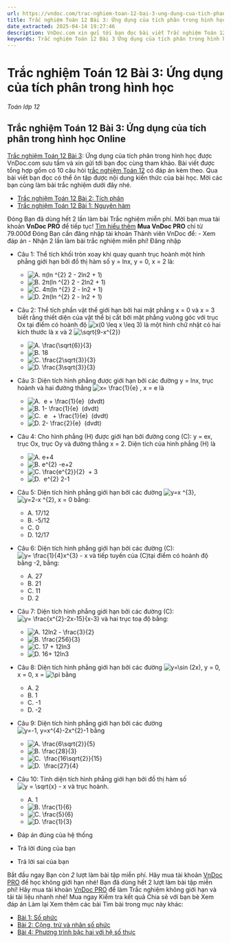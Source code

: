 ```yaml
---
url: https://vndoc.com/trac-nghiem-toan-12-bai-3-ung-dung-cua-tich-phan-trong-hinh-hoc-291613
title: Trắc nghiệm Toán 12 Bài 3: Ứng dụng của tích phân trong hình học - Toán lớp 12 - VnDoc.com
date_extracted: 2025-04-14 19:27:46
description: VnDoc.com xin gửi tới bạn đọc bài viết Trắc nghiệm Toán 12 Bài 3: Ứng dụng của tích phân trong hình học để bạn đọc cùng tham khảo.
keywords: Trắc nghiệm Toán 12 Bài 3 Ứng dụng của tích phân trong hình học,Trắc nghiệm Toán 12 Bài 3,Ứng dụng của tích phân trong hình học,trắc nghiệm toán 12,toán 12,toán 12 bài 3
---
```


# Trắc nghiệm Toán 12 Bài 3: Ứng dụng của tích phân trong hình học
 _Toán lớp 12_
## Trắc nghiệm Toán 12 Bài 3: Ứng dụng của tích phân trong hình học Online
[Trắc nghiệm Toán 12 Bài 3](<https://vndoc.com/trac-nghiem-toan-12-bai-3-ung-dung-cua-tich-phan-trong-hinh-hoc-291613>): Ứng dụng của tích phân trong hình học được VnDoc.com sưu tầm và xin gửi tới bạn đọc cùng tham khảo. Bài viết được tổng hợp gồm có 10 câu hỏi t[rắc nghiệm Toán 12](<https://vndoc.com/test-mon-toan-lop12>) có đáp án kèm theo. Qua bài viết bạn đọc có thể ôn tập được nội dung kiến thức của bài học. Mời các bạn cùng làm bài trắc nghiệm dưới đây nhé.
  * [Trắc nghiệm Toán 12 Bài 2: Tích phân](<https://vndoc.com/trac-nghiem-toan-12-bai-2-tich-phan-291602>)
  * [Trắc nghiệm Toán 12 Bài 1: Nguyên hàm](<https://vndoc.com/trac-nghiem-toan-12-bai-1-nguyen-ham-291600>)

Đóng
Bạn đã dùng hết 2 lần làm bài Trắc nghiệm miễn phí. Mời bạn mua tài khoản **VnDoc PRO** để tiếp tục\! [Tìm hiểu thêm](</pro>)
**Mua VnDoc PRO** chỉ từ 79.000đ
Đóng
Bạn cần đăng nhập tài khoản Thành viên VnDoc để:
\- Xem đáp án
\- Nhận 2 lần làm bài trắc nghiệm miễn phí\!
Đăng nhập 
  * Câu 1:
Thể tích khối tròn xoay khi quay quanh trục hoành một hình phẳng giới hạn bởi đồ thị hàm số y = lnx, y = 0, x = 2 là:
    * ![A. π\(ln ^{2} 2 - 2ln2 + 1\)](https://tex.vdoc.vn?tex=A.%20%CF%80\(ln%20%5E%7B2%7D%202%20-%202ln2%20%2B%201\))
    * ![B. 2π\(ln ^{2} 2 - 2ln2 + 1\)](https://tex.vdoc.vn?tex=B.%202%CF%80\(ln%20%5E%7B2%7D%202%20-%202ln2%20%2B%201\))
    * ![C. 4π\(ln ^{2} 2 - ln2 + 1\)](https://tex.vdoc.vn?tex=C.%204%CF%80\(ln%20%5E%7B2%7D%202%20-%20ln2%20%2B%201\))
    * ![D. 2π\(ln ^{2} 2 - ln2 + 1\)](https://tex.vdoc.vn?tex=D.%202%CF%80\(ln%20%5E%7B2%7D%202%20-%20ln2%20%2B%201\))
  * Câu 2:
Thể tích phần vật thể giới hạn bởi hai mặt phẳng x = 0 và x = 3 biết rằng thiết diện của vật thể bị cắt bởi mặt phẳng vuông góc với trục Ox tại điểm có hoành độ ![x\(0 \\leq x \\leq 3\)](https://tex.vdoc.vn?tex=x\(0%20%5Cleq%20x%20%5Cleq%203\)) là một hình chữ nhật có hai kích thước là x và 2 ![\\sqrt{9-x^{2}}](https://tex.vdoc.vn?tex=%5Csqrt%7B9-x%5E%7B2%7D%7D)
    * ![A. \\frac{\\sqrt{6}}{3}](https://tex.vdoc.vn?tex=A.%20%5Cfrac%7B%5Csqrt%7B6%7D%7D%7B3%7D)
    * ![B. 18](https://tex.vdoc.vn?tex=B.%2018)
    * ![C. \\frac{2\\sqrt{3}}{3}](https://tex.vdoc.vn?tex=C.%20%5Cfrac%7B2%5Csqrt%7B3%7D%7D%7B3%7D)
    * ![D. \\frac{3\\sqrt{3}}{3}](https://tex.vdoc.vn?tex=D.%20%5Cfrac%7B3%5Csqrt%7B3%7D%7D%7B3%7D)
  * Câu 3:
Diện tích hình phẳng được giới hạn bởi các đường y = lnx, trục hoành và hai đường thẳng ![x= \\frac{1}{e}](https://tex.vdoc.vn?tex=x%3D%20%5Cfrac%7B1%7D%7Be%7D) , x = e là
    * ![A.  e + \\frac{1}{e}  \(dvdt\)](https://tex.vdoc.vn?tex=A.%C2%A0%20e%20%2B%20%5Cfrac%7B1%7D%7Be%7D%20%C2%A0\(dvdt\))
    * ![B. 1- \\frac{1}{e}  \(dvdt\)](https://tex.vdoc.vn?tex=B.%C2%A01-%20%5Cfrac%7B1%7D%7Be%7D%20%C2%A0\(dvdt\))
    * ![C.  e   + \\frac{1}{e}  \(dvdt\)](https://tex.vdoc.vn?tex=C.%C2%A0%20e%20%C2%A0%20%2B%20%5Cfrac%7B1%7D%7Be%7D%20%C2%A0\(dvdt\))
    * ![D. 2- \\frac{2}{e}  \(dvdt\)](https://tex.vdoc.vn?tex=D.%C2%A02-%20%5Cfrac%7B2%7D%7Be%7D%20%C2%A0\(dvdt\))
  * Câu 4:
Cho hình phẳng \(H\) được giới hạn bởi đường cong \(C\): y = ex, trục Ox, trục Oy và đường thẳng x = 2. Diện tích của hình phẳng \(H\) là
    * ![A. e+4](https://tex.vdoc.vn?tex=A.%C2%A0e%2B4)
    * ![B. e^{2} -e+2](https://tex.vdoc.vn?tex=B.%20e%5E%7B2%7D%20-e%2B2)
    * ![C. \\frac{e^{2}}{2}  + 3](https://tex.vdoc.vn?tex=C.%20%5Cfrac%7Be%5E%7B2%7D%7D%7B2%7D%20%C2%A0%2B%203)
    * ![D.  e^{2} 2-1](https://tex.vdoc.vn?tex=D.%C2%A0%20e%5E%7B2%7D%202-1)
  * Câu 5:
Diện tích hình phẳng giới hạn bởi các đường ![y=x ^{3}](https://tex.vdoc.vn?tex=y%3Dx%20%5E%7B3%7D), ![y=2-x ^{2}](https://tex.vdoc.vn?tex=y%3D2-x%20%5E%7B2%7D), x = 0 bằng:
    * A. 17/12
    * B. -5/12
    * C. 0
    * D. 12/17
  * Câu 6:
Diện tích hình phẳng giới hạn bởi các đường \(C\): ![y= \\frac{1}{4}x^{3} - x](https://tex.vdoc.vn?tex=y%3D%20%5Cfrac%7B1%7D%7B4%7Dx%5E%7B3%7D%20-%20x) và tiếp tuyến của \(C\)tại điểm có hoành độ bằng -2, bằng:
    * A. 27
    * B. 21
    * C. 11
    * D. 2
  * Câu 7:
Diện tích hình phẳng giới hạn bởi các đường \(C\): ![y= \\frac{x^{2}-2x-15}{x-3}](https://tex.vdoc.vn?tex=y%3D%20%5Cfrac%7Bx%5E%7B2%7D-2x-15%7D%7Bx-3%7D) và hai trục toạ độ bằng:
    * ![A. 12ln2 - \\frac{3}{2}](https://tex.vdoc.vn?tex=A.%2012ln2%20-%20%5Cfrac%7B3%7D%7B2%7D)
    * ![B. \\frac{256}{3}](https://tex.vdoc.vn?tex=B.%20%5Cfrac%7B256%7D%7B3%7D)
    * ![C. 17 + 12ln3](https://tex.vdoc.vn?tex=C.%2017%20%2B%2012ln3)
    * ![D. 16+ 12ln3](https://tex.vdoc.vn?tex=D.%2016%2B%2012ln3)
  * Câu 8:
Diện tích hình phẳng giới hạn bởi các đường ![y=\\sin \(2x\)](https://tex.vdoc.vn?tex=y%3D%5Csin%20\(2x\)), y = 0, x = 0, x = ![\\pi](https://tex.vdoc.vn?tex=%5Cpi) bằng
    * A. 2
    * B. 1
    * C. -1
    * D. -2
  * Câu 9:
Diện tích hình phẳng giới hạn bởi các đường ![y=-1, y=x^{4}-2x^{2}-1](https://tex.vdoc.vn?tex=y%3D-1%2C%20y%3Dx%5E%7B4%7D-2x%5E%7B2%7D-1) bằng
    * ![A. \\frac{6\\sqrt{2}}{5}](https://tex.vdoc.vn?tex=A.%20%5Cfrac%7B6%5Csqrt%7B2%7D%7D%7B5%7D)
    * ![B. \\frac{28}{3}](https://tex.vdoc.vn?tex=B.%20%5Cfrac%7B28%7D%7B3%7D)
    * ![C.  \\frac{16\\sqrt{2}}{15}](https://tex.vdoc.vn?tex=C.%C2%A0%20%5Cfrac%7B16%5Csqrt%7B2%7D%7D%7B15%7D)
    * ![D.  \\frac{27}{4}](https://tex.vdoc.vn?tex=D.%C2%A0%20%5Cfrac%7B27%7D%7B4%7D)
  * Câu 10:
Tính diện tích hình phẳng giới hạn bởi đồ thị hàm số ![y = \\sqrt{x} - x](https://tex.vdoc.vn?tex=y%20%3D%20%5Csqrt%7Bx%7D%20-%20x) và trục hoành.
    * A. 1
    * ![B. \\frac{1}{6}](https://tex.vdoc.vn?tex=B.%20%5Cfrac%7B1%7D%7B6%7D)
    * ![C. \\frac{5}{6}](https://tex.vdoc.vn?tex=C.%20%5Cfrac%7B5%7D%7B6%7D)
    * ![D. \\frac{1}{3}](https://tex.vdoc.vn?tex=D.%20%5Cfrac%7B1%7D%7B3%7D)

  * Đáp án đúng của hệ thống
  * Trả lời đúng của bạn
  * Trả lời sai của bạn

Bắt đầu ngay
Bạn còn _2_ lượt làm bài tập miễn phí. Hãy mua tài khoản [VnDoc PRO](</pro>) để học không giới hạn nhé\!  Bạn đã dùng hết 2 lượt làm bài tập miễn phí\! Hãy mua tài khoản [VnDoc PRO](</pro>) để làm Trắc nghiệm không giới hạn và tải tài liệu nhanh nhé\!  Mua ngay
Kiểm tra kết quả Chia sẻ với bạn bè Xem đáp án Làm lại
Xem thêm các bài Tìm bài trong mục này khác:
  * [Bài 1: Số phức](</trac-nghiem-toan-12-bai-1-so-phuc-291614>)
  * [Bài 2: Cộng, trừ và nhân số phức](</trac-nghiem-toan-12-bai-2-cong-tru-va-nhan-so-phuc-291616>)
  * [Bài 4: Phương trình bậc hai với hệ số thực](</trac-nghiem-toan-12-bai-4-phuong-trinh-bac-hai-voi-he-so-thuc-291620>)

